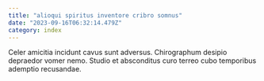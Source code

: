```yaml
---
title: "alioqui spiritus inventore cribro somnus"
date: "2023-09-16T06:32:14.479Z"
category: index
---
```

Celer amicitia incidunt cavus sunt adversus. Chirographum desipio depraedor vomer nemo. Studio et absconditus curo terreo cubo temporibus ademptio recusandae.